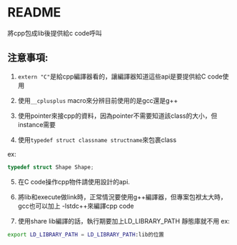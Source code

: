 # README

將cpp包成lib後提供給c code呼叫

## 注意事項:

1. `extern "C"`是給cpp編譯器看的，讓編譯器知道這些api是要提供給C code使用

2. 使用`__cplusplus` macro來分辨目前使用的是gcc還是g++

3. 使用pointer來接cpp的資料，因為pointer不需要知道該class的大小，但instance需要

4. 使用`typedef struct classname structname`來包裹class

ex:
```cpp 
typedef struct Shape Shape;
```
5. 在C code操作cpp物件請使用設計的api.

6. 將lib和execute做link時，正常情況要使用g++編譯器，但專案包袱太大時，gcc也可以加上 -lstdc++來編譯cpp code

7. 使用share lib編譯的話，執行期要加上LD_LIBRARY_PATH 靜態庫就不用
ex:
```sh
export LD_LIBRARY_PATH = LD_LIBRARY_PATH:lib的位置
```
